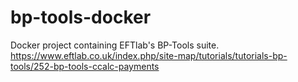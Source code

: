 # bp-tools-docker
Docker project containing EFTlab's BP-Tools suite. https://www.eftlab.co.uk/index.php/site-map/tutorials/tutorials-bp-tools/252-bp-tools-ccalc-payments
